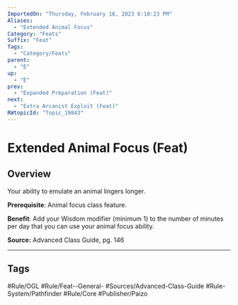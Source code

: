 ```yaml
---
ImportedOn: "Thursday, February 16, 2023 6:10:23 PM"
Aliases:
  - "Extended Animal Focus"
Category: "Feats"
Suffix: "Feat"
Tags:
  - "Category/Feats"
parent:
  - "E"
up:
  - "E"
prev:
  - "Expanded Preparation (Feat)"
next:
  - "Extra Arcanist Exploit (Feat)"
RWtopicId: "Topic_19843"
---
```

# Extended Animal Focus (Feat)
## Overview
Your ability to emulate an animal lingers longer.

**Prerequisite**: Animal focus class feature.

**Benefit**: Add your Wisdom modifier (minimum 1) to the number of minutes per day that you can use your animal focus ability.

**Source:** Advanced Class Guide, pg. 146


---
## Tags
#Rule/OGL #Rule/Feat--General- #Sources/Advanced-Class-Guide #Rule-System/Pathfinder #Rule/Core #Publisher/Paizo

